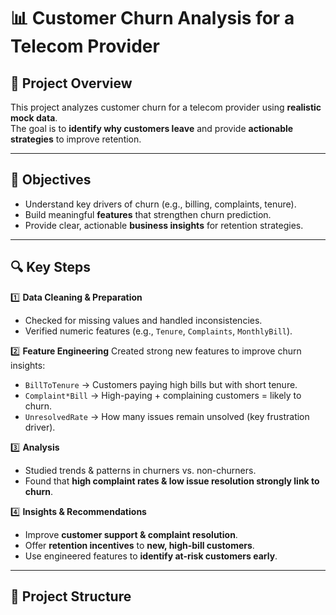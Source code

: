 # 📊 Customer Churn Analysis for a Telecom Provider

## 📌 Project Overview
This project analyzes customer churn for a telecom provider using **realistic mock data**.  
The goal is to **identify why customers leave** and provide **actionable strategies** to improve retention.

---

## 🎯 Objectives
- Understand key drivers of churn (e.g., billing, complaints, tenure).
- Build meaningful **features** that strengthen churn prediction.
- Provide clear, actionable **business insights** for retention strategies.

---

## 🔍 Key Steps
1️⃣ **Data Cleaning & Preparation**
- Checked for missing values and handled inconsistencies.
- Verified numeric features (e.g., `Tenure`, `Complaints`, `MonthlyBill`).

2️⃣ **Feature Engineering**
Created strong new features to improve churn insights:
- `BillToTenure` → Customers paying high bills but with short tenure.
- `Complaint*Bill` → High-paying + complaining customers = likely to churn.
- `UnresolvedRate` → How many issues remain unsolved (key frustration driver).

3️⃣ **Analysis**
- Studied trends & patterns in churners vs. non-churners.
- Found that **high complaint rates & low issue resolution strongly link to churn**.

4️⃣ **Insights & Recommendations**
- Improve **customer support & complaint resolution**.
- Offer **retention incentives** to **new, high-bill customers**.
- Use engineered features to **identify at-risk customers early**.

---

## 📂 Project Structure

